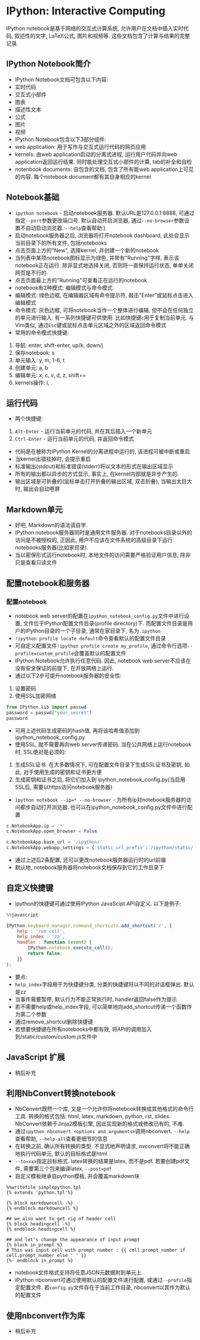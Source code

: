 # IPython: Interactive Computing

IPython notebook是基于网络的交互式计算系统, 允许用户在文档中插入实时代码, 叙述性的文字, LaTeX公式, 图片和视频等. 这些文档包含了计算与结果的完整记录.


## IPython Notebook简介

- IPython Notebook文档可包含以下内容:
 - 实时代码
 - 交互式小部件
 - 图表
 - 描述性文本
 - 公式
 - 图片
 - 视频
- IPython Notebook包含以下3部分组件:
 - web application: 用于写作与交互式运行代码的网页应用
 - kernels: 由web application启动的分离式进程, 运行用户代码并向web application返回运行结果. 同时能处理交互式小部件的计算, tab的补全和自检
 - notenbook documents: 自包含的文档, 包含了所有能web application上可见的内容. 每个notebook document都有其自身相应的kernel

## Notebook基础

- `ipython notebook` - 启动notebook服务器. 默认URL是127.0.0.1:8888, 可通过指定`--port`参数更改端口号. 默认自动开启浏览器, 通过`--no-browser`参数设置不自动启动浏览器. `--help`查看帮助:)
- 启动notebook服务器之后, 浏览器将打开notebook dashboard, 此处会显示当前目录下的所有文件, 包括notebooks
- 点击页面上方的"New", 选择kernel, 并创建一个新的notebook
- 当列表中某项notebook图标显示为绿色, 并带有"Running"字样, 表示该notebook正在运行. 除非显式地选择关闭, 否则将一直保持运行状态, 单单关闭网页是不行的
- 点击页面最上方的"Running"可查看正在运行的notebook
- notebook有2种模式: 编辑模式与命令模式.
 - 编辑模式: 绿色边框, 在编辑器区域有命令提示符, 敲击"Enter"或鼠标点击进入编辑模式
 - 命令模式: 灰色边框, 可将notebook当作一个整体进行编辑, 但不会在任何独立的单元进行输入. 有一系列快捷键可供使用: 比如快捷键`c`用于复制当前单元. 与Vim类似, 通过`Esc`键或鼠标点击单元区域之外的区域返回命令模式
 - 常用的命令模式快捷键:
  1. 导航: enter, shift-enter, up/k, down/j
  2. 保存notebook: s
  3. 单元输入: y, m, 1-6, t
  4. 创建单元: a, b
  5. 编辑单元: x, c, v, d, z, shift+=
  6. kernels操作: i, .

## 运行代码

- 两个快捷键:
 1. `Alt-Enter` - 运行当前单元的代码, 并在其后插入一个新单元
 2. `Ctrl-Enter` - 运行当前单元的代码, 并返回命令模式
- 代码是在被称为IPython Kernel的分离进程中运行的, 该进程可被中断或重启
- 当kernel出错挂掉时, 会提示重启
- 标准输出(stdout)和标准错误(stderr)将以文本的形式在输出区域显示
- 所有的输出都以异步的方式显示, 事实上, 在kernel内部就是异步产生的.
- 输出区域是可折叠的(鼠标单击打开折叠的输出区域, 双击折叠), 当输出太巨大时, 输出会自动卷屏

## Markdown单元

- 好吧, Markdown的语法请自学.
- IPython notebook服务器同时是通用文件服务器. 对于notebooks目录以外的访问是不被授权的, 正因此, 用户不应该在文件系统的高级目录下运行notebooks服务器(比如家目录).
- 当以密保形式运行notebook时, 本地文件的访问需要严格验证用户信息, 除非只是查看只读文件

## 配置notebook和服务器

### 配置notebook

- notebook web server的配置在`ipython_notebook_config.py`文件中进行设置, 文件位于IPython配置文件目录(profile directory)下. 而配置文件目录是用户的IPython目录的一个子目录, 通常在家目录下, 名为`.ipython`
- `!ipython profile locate default`命令查看默认的配置文件目录
- 可自定义配置文件`!ipython profile create my_profile`, 通过命令行选项`--profile=custom_profile`会覆盖默认的配置文件
- IPython Notebook允许执行任意代码. 因此, notebook web server不应该在没有安全保证的前提下, 在开放网络上运行.
- 通过以下2步可提升notebook服务器的安全性:
 1. 设置密码
 2. 使用SSL加密网络

```python
from IPython.lib import passwd
password = passwd("your_secret")
password
```

- 可用上述代码生成密码的hash值, 再将该哈希值添加到ipython\_notebook\_config.py
- 使用SSL, 就不需要再向web server传递密码. 当在公共网络上运行notebook时, SSL绝对是必须的:
 1. 生成SSL证书. 在大多数情况下, 可在配置文件目录下生成SSL证书及密钥, 如此, 对于使用生成的密钥和证书更方便
 2. 生成密钥和证书之后, 将它们加入到 ipython\_notebook\_config.py(当启用SSL后, 需要以https访问notebook服务器)
- `ipython notebook --ip=* --no-browser` - 为所有ip对notebook服务器的访问都步自动打开浏览器. 也可以在ipython\_notebook\_config.py文件中进行配置

```python
c.NotebookApp.ip = '*'
c.NotebookApp.open_browser = False

c.NotebookApp.base_url = '/ipython/'
c.NotebookApp.webapp_settings = {'static_url_prefix':'/ipython/static/'}
```

- 通过上述后2条配置, 还可以更改notebook服务器运行时的url前缀
- 默认地, notebook服务器将notebook文档保存到它的工作目录下

## 自定义快捷键

- ipython的快捷键可通过使用IPython JavaScipt API自定义. 以下是例子:

```JavaScript
%%javascript

IPython.keyboard_manager.command_shortcuts.add_shortcut('r', {
    help : 'run cell',
    help_index : 'zz',
    handler : function (event) {
        IPython.notebook.execute_cell();
        return false;
    }}
);
```

- 要点:
 - `help_index`字段用于为快捷键分类, 分类的快捷键将以不同的对话框弹出. 默认是zz
 - 当事件需要暂停, 默认行为不能正常执行时, handler返回false作为提示
 - 若不需要help或help\_index字段, 可以简单地向add\_shortcut传递一个函数作为第二个参数
- 通过remove\_shortcut删除快捷键
- 若想要快捷键在所有notebooks中都有效, 将API的调用加入到<yourprofile>/static/custom/custom.js文件中

## JavaScript 扩展

- 稍后补充

## 利用NbConvert转换notebook

- NbConvert既然一个库, 又是一个允许你将notebook转换成其他格式的命令行工具. 转换的格式包括: html, latex, markdown, python, rst, slides. NbConvert依赖于Jinja2模板引擎, 因此实现新的格式或修改已有的, 不难.
- 通过`ipython nbconvert <options and arguments>`调用nbconvert. `--help`查看帮助, `--help-all`查看更细节的信息
- 在转换之前, 确认所有转换的类型. 不显式地声明请求, nvconvert将不能正确地执行代码单元, 默认的目标格式是html
- `--to=xxx`指定目标格式. latex转换的结果是latex, 而不是pdf. 若要创建pdf文件, 需要第三个包来编译latex, `--post=pdf`
- 自定义模板继承自python模板, 并会覆盖markdown块

```
%%writefile simplepython.tpl
{% extends 'python.tpl'%}

{% block markdowncell -%}
{% endblock markdowncell %}

## we also want to get rig of header cell
{% block headingcell -%}
{% endblock headingcell %}

## and let's change the appearance of input prompt
{% block in_prompt %}
# This was input cell with prompt number : {{ cell.prompt_number if cell.prompt_number else ' ' }}
{%- endblock in_prompt %}
```

- notebook文件格式支持将任意JSON元数据附到单元上
- IPython nbconvert可通过使用默认的配置文件进行配置, 或通过`--profile`指定配置文件. 若`config.py`文件存在于当前工作目录, nbconvert以其作为默认的配置文件

## 使用nbconvert作为库

- 稍后补充
